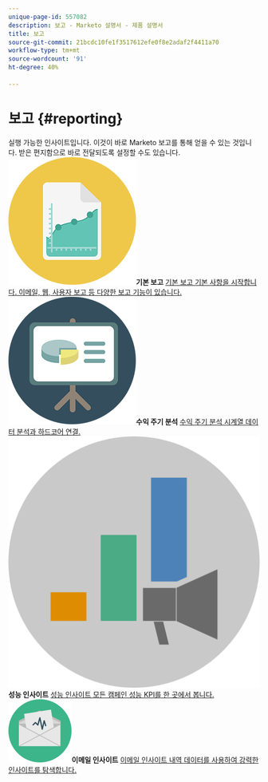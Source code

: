 ```yaml
---
unique-page-id: 557082
description: 보고 - Marketo 설명서 - 제품 설명서
title: 보고
source-git-commit: 21bcdc10fe1f3517612efe0f8e2adaf2f4411a70
workflow-type: tm+mt
source-wordcount: '91'
ht-degree: 40%

---
```



# 보고 {#reporting}

실행 가능한 인사이트입니다. 이것이 바로 Marketo 보고를 통해 얻을 수 있는 것입니다. 받은 편지함으로 바로 전달되도록 설정할 수도 있습니다.
**![기본 보고](assets/documents-bookmarks-17.png)기본 보고** [기본 보고 기본 사항을 시작합니다. 이메일, 웹, 사용자 보고 등 다양한 보고 기능이 있습니다.](https://docs.marketo.com/display/DOCS/Basic+Reporting)     **![수익 주기 분석](assets/seo-08.png)수익 주기 분석** [수익 주기 분석 시계열 데이터 분석과 하드코어 연결.](https://docs.marketo.com/display/DOCS/Revenue+Cycle+Analytics)     **![성능 인사이트](assets/mpi-for-docs-2x.png)성능 인사이트** [성능 인사이트 모든 캠페인 성능 KPI를 한 곳에서 봅니다.](https://docs.marketo.com/display/DOCS/Marketing+Performance+Insights)     **![이메일 인사이트](assets/email-insights.png)이메일 인사이트** [이메일 인사이트 내역 데이터를 사용하여 강력한 인사이트를 탐색합니다.](https://docs.marketo.com/display/DOCS/Email+Insights)
